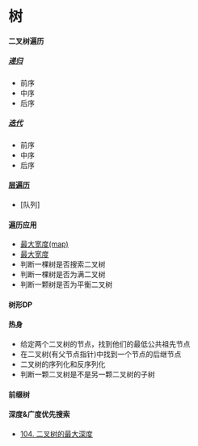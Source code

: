 # 树
#### 二叉树遍历
##### [递归](https://swiftfiddle.com/ywgtrinfubgwtnlp7nui3ysuwi)
* 前序
* 中序
* 后序
##### [迭代](https://swiftfiddle.com/dshvv4b73vawde466y6gdw5spe)
* 前序
* 中序
* 后序

#### [层遍历](https://swiftfiddle.com/zn3tzqyzandltex4oztbvfqvru)
* [队列]

#### 遍历应用
* [最大宽度(map)](https://swiftfiddle.com/4togplxhnrbvjnvudlpw5aqr24)
* [最大宽度](https://swiftfiddle.com/is2vtmoccngwbh5vcvwy4q5u7i)
* 判断一棵树是否搜索二叉树
* 判断一棵树是否为满二叉树
* 判断一颗树是否为平衡二叉树

#### 树形DP

#### 热身
* 给定两个二叉树的节点，找到他们的最低公共祖先节点
* 在二叉树(有父节点指针)中找到一个节点的后继节点
* 二叉树的序列化和反序列化
* 判断一颗二叉树是不是另一颗二叉树的子树

#### 前缀树

#### 深度&广度优先搜索
* [104. 二叉树的最大深度](https://leetcode-cn.com/problems/maximum-depth-of-binary-tree/)
